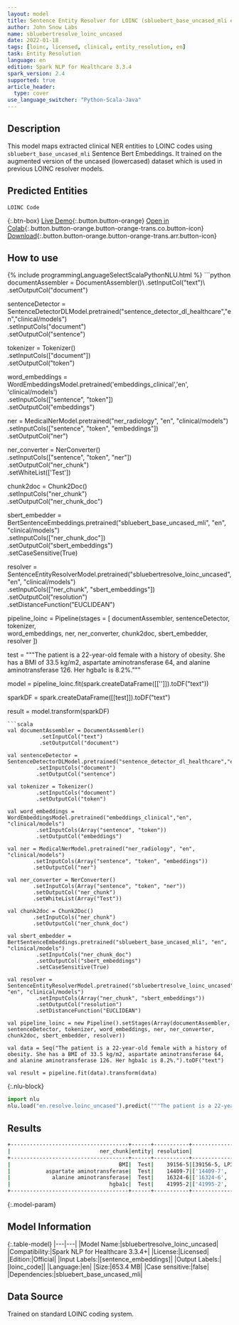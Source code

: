 ```yaml
---
layout: model
title: Sentence Entity Resolver for LOINC (sbluebert_base_uncased_mli embeddings)
author: John Snow Labs
name: sbluebertresolve_loinc_uncased
date: 2022-01-18
tags: [loinc, licensed, clinical, entity_resolution, en]
task: Entity Resolution
language: en
edition: Spark NLP for Healthcare 3.3.4
spark_version: 2.4
supported: true
article_header:
  type: cover
use_language_switcher: "Python-Scala-Java"
---
```


## Description

This model maps extracted clinical NER entities to LOINC codes using `sbluebert_base_uncased_mli` Sentence Bert Embeddings. It trained on the augmented version of the uncased (lowercased) dataset which is used in previous LOINC resolver models.

## Predicted Entities

`LOINC Code`

{:.btn-box}
[Live Demo](https://demo.johnsnowlabs.com/healthcare/ER_LOINC_AUGMENTED/){:.button.button-orange}
[Open in Colab](https://colab.research.google.com/github/JohnSnowLabs/spark-nlp-workshop/blob/master/tutorials/Certification_Trainings/Healthcare/24.Improved_Entity_Resolvers_in_SparkNLP_with_sBert.ipynb){:.button.button-orange.button-orange-trans.co.button-icon}
[Download](https://s3.amazonaws.com/auxdata.johnsnowlabs.com/clinical/models/sbluebertresolve_loinc_uncased_en_3.3.4_2.4_1642535076764.zip){:.button.button-orange.button-orange-trans.arr.button-icon}

## How to use



<div class="tabs-box" markdown="1">
{% include programmingLanguageSelectScalaPythonNLU.html %}
```python
documentAssembler = DocumentAssembler()\
      .setInputCol("text")\
      .setOutputCol("document")

sentenceDetector = SentenceDetectorDLModel.pretrained("sentence_detector_dl_healthcare","en","clinical/models")\
      .setInputCols("document")\
      .setOutputCol("sentence")

tokenizer = Tokenizer() \
      .setInputCols(["document"]) \
      .setOutputCol("token")

word_embeddings = WordEmbeddingsModel.pretrained('embeddings_clinical','en', 'clinical/models')\
      .setInputCols(["sentence", "token"])\
      .setOutputCol("embeddings")

ner = MedicalNerModel.pretrained("ner_radiology", "en", "clinical/models") \
     .setInputCols(["sentence", "token", "embeddings"]) \
     .setOutputCol("ner")

ner_converter = NerConverter() \
    .setInputCols(["sentence", "token", "ner"]) \
    .setOutputCol("ner_chunk")\
    .setWhiteList(['Test'])

chunk2doc = Chunk2Doc() \
    .setInputCols("ner_chunk") \
    .setOutputCol("ner_chunk_doc")

sbert_embedder = BertSentenceEmbeddings.pretrained("sbluebert_base_uncased_mli", "en", "clinical/models")\
     .setInputCols(["ner_chunk_doc"])\
     .setOutputCol("sbert_embeddings")\
     .setCaseSensitive(True)

resolver = SentenceEntityResolverModel.pretrained("sbluebertresolve_loinc_uncased", "en", "clinical/models") \
      .setInputCols(["ner_chunk", "sbert_embeddings"])\
     .setOutputCol("resolution")\
     .setDistanceFunction("EUCLIDEAN")

pipeline_loinc = Pipeline(stages = [
    documentAssembler, 
    sentenceDetector, 
    tokenizer,  
    word_embeddings, 
    ner, 
    ner_converter, 
    chunk2doc, 
    sbert_embedder, 
    resolver
])

test = """The patient is a 22-year-old female with a history of obesity. She has a BMI of 33.5 kg/m2, aspartate aminotransferase 64, and alanine aminotransferase 126. Her hgba1c is 8.2%."""

model = pipeline_loinc.fit(spark.createDataFrame([['']]).toDF("text"))

sparkDF = spark.createDataFrame([[test]]).toDF("text")

result = model.transform(sparkDF)
```
```scala
val documentAssembler = DocumentAssembler()
          .setInputCol("text")
          .setOutputCol("document")

val sentenceDetector = SentenceDetectorDLModel.pretrained("sentence_detector_dl_healthcare","en","clinical/models")
         .setInputCols("document")
         .setOutputCol("sentence")

val tokenizer = Tokenizer() 
         .setInputCols("document") 
         .setOutputCol("token")

val word_embeddings = WordEmbeddingsModel.pretrained("embeddings_clinical","en", "clinical/models")
         .setInputCols(Array("sentence", "token"))
         .setOutputCol("embeddings")

val ner = MedicalNerModel.pretrained("ner_radiology", "en", "clinical/models") 
        .setInputCols(Array("sentence", "token", "embeddings")) 
        .setOutputCol("ner")

val ner_converter = NerConverter() 
        .setInputCols(Array("sentence", "token", "ner")) 
        .setOutputCol("ner_chunk")
        .setWhiteList(Array("Test"))

val chunk2doc = Chunk2Doc() 
        .setInputCols("ner_chunk") 
        .setOutputCol("ner_chunk_doc")

val sbert_embedder = BertSentenceEmbeddings.pretrained("sbluebert_base_uncased_mli", "en", "clinical/models")
         .setInputCols("ner_chunk_doc")
         .setOutputCol("sbert_embeddings")
         .setCaseSensitive(True)

val resolver = SentenceEntityResolverModel.pretrained("sbluebertresolve_loinc_uncased", "en", "clinical/models") 
         .setInputCols(Array("ner_chunk", "sbert_embeddings"))
         .setOutputCol("resolution")
         .setDistanceFunction("EUCLIDEAN")

val pipeline_loinc = new Pipeline().setStages(Array(documentAssembler, sentenceDetector, tokenizer, word_embeddings, ner, ner_converter, chunk2doc, sbert_embedder, resolver))

val data = Seq("The patient is a 22-year-old female with a history of obesity. She has a BMI of 33.5 kg/m2, aspartate aminotransferase 64, and alanine aminotransferase 126. Her hgba1c is 8.2%.").toDF("text")

val result = pipeline.fit(data).transform(data)
```


{:.nlu-block}
```python
import nlu
nlu.load("en.resolve.loinc_uncased").predict("""The patient is a 22-year-old female with a history of obesity. She has a BMI of 33.5 kg/m2, aspartate aminotransferase 64, and alanine aminotransferase 126. Her hgba1c is 8.2%.""")
```

</div>

## Results

```bash
+-------------------------------------+------+-----------+----------------------------------------------------+--------------------------------------------------------------------------------------------------------------------------------------------------------------------------------------------------------+
|                            ner_chunk|entity| resolution|                                           all_codes|                                                                                                                                                                                             resolutions|
+-------------------------------------+------+-----------+----------------------------------------------------+--------------------------------------------------------------------------------------------------------------------------------------------------------------------------------------------------------+
|                                  BMI|  Test|    39156-5|[39156-5, LP35925-4, BDYCRC, 73964-9, 59574-4,...]  |[Body mass index, Body mass index (BMI), Body circumference, Body muscle mass, Body mass index (BMI) [Percentile], ...]                                                                                 |
|           aspartate aminotransferase|  Test|    14409-7|['14409-7', '16325-3', '1916-6', '16324-6',...]     |['Aspartate aminotransferase', 'Alanine aminotransferase/Aspartate aminotransferase', 'Aspartate aminotransferase/Alanine aminotransferase', 'Alanine aminotransferase', ...]                           |
|             alanine aminotransferase|  Test|    16324-6|['16324-6', '1916-6', '16325-3', '59245-1',...]     |['Alanine aminotransferase', 'Aspartate aminotransferase/Alanine aminotransferase', 'Alanine aminotransferase/Aspartate aminotransferase', 'Alanine glyoxylate aminotransferase',...]                   |
|                               hgba1c|  Test|    41995-2|['41995-2', 'LP35944-5', 'LP19717-5', '43150-2',...]|['Hemoglobin A1c', 'HbA1c measurement device', 'HBA1 gene', 'HbA1c measurement device panel', ...]                                                                                                      |
+-------------------------------------+------+-----------+------------------------------------------------------------------------------+------------------------------------------------------------------------------------------------------------------------------------------------------------------------------+
```

{:.model-param}
## Model Information

{:.table-model}
|---|---|
|Model Name:|sbluebertresolve_loinc_uncased|
|Compatibility:|Spark NLP for Healthcare 3.3.4+|
|License:|Licensed|
|Edition:|Official|
|Input Labels:|[sentence_embeddings]|
|Output Labels:|[loinc_code]|
|Language:|en|
|Size:|653.4 MB|
|Case sensitive:|false|
|Dependencies:|sbluebert_base_uncased_mli|

## Data Source

Trained on standard LOINC coding system.